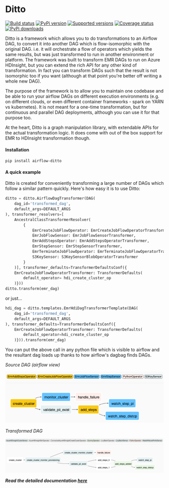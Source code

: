 # Ditto

[![Build status](https://travis-ci.com/angadsingh/airflow-ditto.svg?branch=master)](https://travis-ci.com/angadsingh/airflow-ditto)
[![PyPi version](https://img.shields.io/pypi/v/airflow-ditto.svg)](https://pypi.org/project/airflow-ditto)
[![Supported versions](https://img.shields.io/pypi/pyversions/airflow-ditto.svg)](https://pypi.org/project/airflow-ditto)
[![Coverage status](https://codecov.io/github/angadsingh/airflow-ditto/coverage.svg?branch=master)](https://codecov.io/github/angadsingh/airflow-ditto)
[![PyPi downloads](https://img.shields.io/pypi/dm/airflow-ditto?label=pip%20installs)](https://pypistats.org/packages/airflow-ditto)

Ditto is a framework which allows you to do transformations to an Airflow DAG, to convert it into another DAG which is flow-isomorphic with the original DAG. i.e. it will orchestrate a flow of operators which yields the same results, but was just transformed to run in another environment or platform. The framework was built to transform EMR DAGs to run on Azure HDInsight, but you can extend the rich API for any other kind of transformation. In fact you can transform DAGs such that the result is not isomorphic too if you want (although at that point you're better off writing a whole new DAG).

The purpose of the framework is to allow you to maintain one codebase and be able to run your airflow DAGs on different execution environments (e.g. on different clouds, or even different container frameworks - spark on YARN vs kubernetes). It is not meant for a one-time transformation, but for continuous and parallel DAG deployments, although you can use it for that purpose too.

At the heart, Ditto is a graph manipulation library, with extendable APIs for the actual transformation logic. It does come with out of the box support for EMR to HDInsight transformation though.

#### Installation

    pip install airflow-ditto

#### A quick example

Ditto is created for conveniently transforming a large number of DAGs which follow a similar pattern quickly. Here's how easy it is to use Ditto:

```python
ditto = ditto.AirflowDagTransformer(DAG(
    dag_id='transformed_dag',
    default_args=DEFAULT_ARGS
), transformer_resolvers=[
    AncestralClassTransformerResolver(
        {
            EmrCreateJobFlowOperator: EmrCreateJobFlowOperatorTransformer,
            EmrJobFlowSensor: EmrJobFlowSensorTransformer,
            EmrAddStepsOperator: EmrAddStepsOperatorTransformer,
            EmrStepSensor: EmrStepSensorTransformer,
            EmrTerminateJobFlowOperator: EmrTerminateJobFlowOperatorTransformer,
            S3KeySensor: S3KeySensorBlobOperatorTransformer
        }
    )], transformer_defaults=TransformerDefaultsConf({
    EmrCreateJobFlowOperatorTransformer: TransformerDefaults(
        default_operator= hdi_create_cluster_op
    )}))
ditto.transform(emr_dag)
```

or just...

```python
hdi_dag = ditto.templates.EmrHdiDagTransformerTemplate(DAG(
    dag_id='transformed_dag',
    default_args=DEFAULT_ARGS
), transformer_defaults=TransformerDefaultsConf({
    EmrCreateJobFlowOperatorTransformer: TransformerDefaults(
        default_operator=hdi_create_cluster_op
    )})).transform(emr_dag)
```
 
You can put the above call in any python file which is visible to airflow and the resultant dag loads up thanks to how airflow's dagbag finds DAGs.

*Source DAG* *(airflow view)*

![simple_dag_emr](https://raw.githubusercontent.com/angadsingh/airflow-ditto/master/README.assets/simple_dag_emr.png)

*Transformed DAG*

![simple_dag_hdi](https://raw.githubusercontent.com/angadsingh/airflow-ditto/master/README.assets/simple_dag_hdi.png)


***Read the detailed documentation [here](https://angadsingh.github.io/airflow-ditto/)***